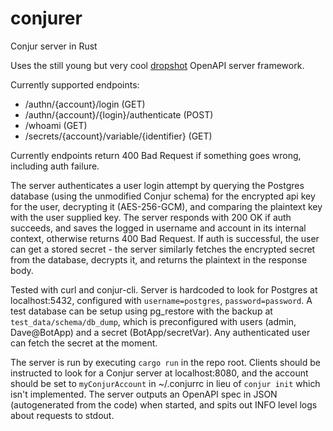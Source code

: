 # conjurer
Conjur server in Rust

Uses the still young but very cool [dropshot](https://github.com/oxidecomputer/dropshot) OpenAPI server framework.

Currently supported endpoints:
* /authn/{account}/login (GET)
* /authn/{account}/{login}/authenticate (POST)
* /whoami (GET)
* /secrets/{account}/variable/{identifier} (GET)

Currently endpoints return 400 Bad Request if something goes wrong, including auth failure.

The server authenticates a user login attempt by querying the Postgres database (using the unmodified Conjur schema) for the encrypted api key for the user, decrypting it (AES-256-GCM), and comparing the plaintext key with the user supplied key. The server responds with 200 OK if auth succeeds, and saves the logged in username and account in its internal context, otherwise returns 400 Bad Request. If auth is successful, the user can get a stored secret - the server similarly fetches the encrypted secret from the database, decrypts it, and returns the plaintext in the response body.

Tested with curl and conjur-cli. Server is hardcoded to look for Postgres at localhost:5432, configured with `username=postgres`, `password=password`. A test database can be setup using pg_restore with the backup at `test_data/schema/db_dump`, which is preconfigured with users (admin, Dave@BotApp) and a secret (BotApp/secretVar). Any authenticated user can fetch the secret at the moment.

The server is run by executing `cargo run` in the repo root. Clients should be instructed to look for a Conjur server at localhost:8080, and the account should be set to `myConjurAccount` in ~/.conjurrc in lieu of `conjur init` which isn't implemented. The server outputs an OpenAPI spec in JSON (autogenerated from the code) when started, and spits out INFO level logs about requests to stdout.
